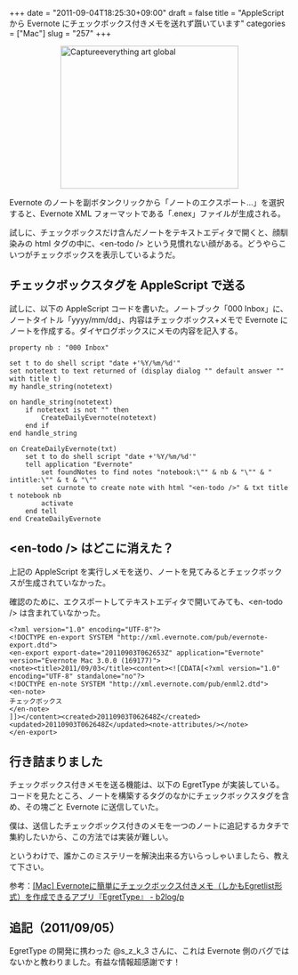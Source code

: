 +++
date = "2011-09-04T18:25:30+09:00"
draft = false
title = "AppleScript から Evernote にチェックボックス付きメモを送れず躓いています"
categories = ["Mac"]
slug = "257"
+++

<img style="display:block; margin-left:auto; margin-right:auto;" src="/images/2011/09/captureeverything_art_global.jpg" alt="Captureeverything art global" title="captureeverything_art_global.jpg" border="0" width="320" height="257">

Evernote のノートを副ボタンクリックから「ノートのエクスポート...」を選択すると、Evernote XML フォーマットである「.enex」ファイルが生成される。

試しに、チェックボックスだけ含んだノートをテキストエディタで開くと、顔馴染みの html タグの中に、&lt;en-todo /&gt; という見慣れない顔がある。どうやらこいつがチェックボックスを表示しているようだ。

<h2>チェックボックスタグを AppleScript で送る</h2>
試しに、以下の AppleScript コードを書いた。ノートブック「000 Inbox」に、ノートタイトル「yyyy/mm/dd」、内容はチェックボックス+メモで Evernote にノートを作成する。ダイヤログボックスにメモの内容を記入する。

<pre><code>property nb : &quot;000 Inbox&quot;

set t to do shell script &quot;date +'%Y/%m/%d'&quot;
set notetext to text returned of (display dialog &quot;&quot; default answer &quot;&quot; with title t)
my handle_string(notetext)

on handle_string(notetext)
	if notetext is not &quot;&quot; then
		CreateDailyEvernote(notetext)
	end if
end handle_string

on CreateDailyEvernote(txt)
	set t to do shell script &quot;date +'%Y/%m/%d'&quot;
	tell application &quot;Evernote&quot;
		set foundNotes to find notes &quot;notebook:\&quot;&quot; &amp; nb &amp; &quot;\&quot;&quot; &amp; &quot; intitle:\&quot;&quot; &amp; t &amp; &quot;\&quot;&quot;
		set curnote to create note with html &quot;&lt;en-todo /&gt;&quot; &amp; txt title t notebook nb
		activate
	end tell
end CreateDailyEvernote
</code></pre>
<h2>&lt;en-todo /&gt; はどこに消えた？</h2>
上記の AppleScript を実行しメモを送り、ノートを見てみるとチェックボックスが生成されていなかった。

確認のために、エクスポートしてテキストエディタで開いてみても、&lt;en-todo /&gt; は含まれていなかった。

<pre><code>&lt;?xml version=&quot;1.0&quot; encoding=&quot;UTF-8&quot;?&gt;
&lt;!DOCTYPE en-export SYSTEM &quot;http://xml.evernote.com/pub/evernote-export.dtd&quot;&gt;
&lt;en-export export-date=&quot;20110903T062653Z&quot; application=&quot;Evernote&quot; version=&quot;Evernote Mac 3.0.0 (169177)&quot;&gt;
&lt;note&gt;&lt;title&gt;2011/09/03&lt;/title&gt;&lt;content&gt;&lt;![CDATA[&lt;?xml version=&quot;1.0&quot; encoding=&quot;UTF-8&quot; standalone=&quot;no&quot;?&gt;
&lt;!DOCTYPE en-note SYSTEM &quot;http://xml.evernote.com/pub/enml2.dtd&quot;&gt;
&lt;en-note&gt;
チェックボックス
&lt;/en-note&gt;
]]&gt;&lt;/content&gt;&lt;created&gt;20110903T062648Z&lt;/created&gt;&lt;updated&gt;20110903T062648Z&lt;/updated&gt;&lt;note-attributes/&gt;&lt;/note&gt;
&lt;/en-export&gt;
</code></pre>

<h2>行き詰まりました</h2>

チェックボックス付きメモを送る機能は、以下の EgretType が実装している。コードを見たところ、ノートを構築するタグのなかにチェックボックスタグを含め、その塊ごと Evernote に送信していた。

僕は、送信したチェックボックス付きのメモを一つのノートに追記するカタチで集約したいから、この方法では実装が難しい。

というわけで、誰かこのミステリーを解決出来る方いらっしゃいましたら、教えて下さい。

参考：<a href="http://b2log.posterous.com/mac-evernoteegretlistegrettype" target="_blank" class="">[Mac] Evernoteに簡単にチェックボックス付きメモ（しかもEgretlist形式）を作成できるアプリ『EgretType』 - b2log/p</a><br style="clear:both;">

<h2>追記（2011/09/05）</h2>

EgretType の開発に携わった @s_z_k_3 さんに、これは Evernote 側のバグではないかと教わりました。有益な情報超感謝です！
